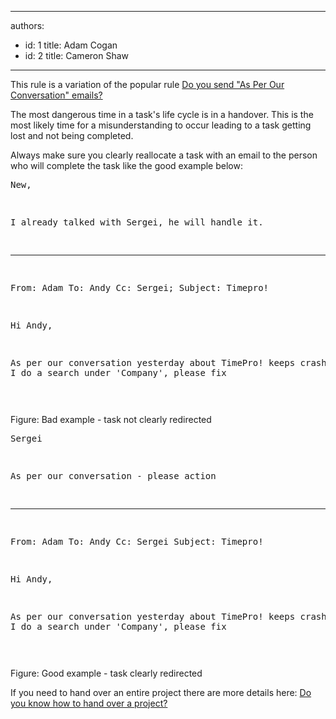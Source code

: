 

---
authors:
  - id: 1
    title: Adam Cogan
  - id: 2
    title: Cameron Shaw
---




<span class='intro'> <p>This rule is a variation of the popular rule <a href="/_layouts/15/FIXUPREDIRECT.ASPX?WebId=3dfc0e07-e23a-4cbb-aac2-e778b71166a2&amp;TermSetId=07da3ddf-0924-4cd2-a6d4-a4809ae20160&amp;TermId=f98fc6fe-0e5d-43fe-b560-0f5603ec7069">Do you send &quot;As Per Our Conversation&quot; emails? </a></p><p>The most dangerous time in a task's life cycle is in a handover. This is the most likely time for a misunderstanding to occur leading to a task getting lost and not being completed. <br></p> </span>

Always make sure you clearly reallocate a task with an email to the person who will complete the task​ like the good example below&#58; <br>
<span class="ms-rteCustom-GreyBox" style="width&#58;546px;height&#58;237px;"> <pre><span class="ssw15-rteStyle-Highlight">New,

I already talked with Sergei, he will handle it.</span>
________________________________________
From&#58; Adam 
To&#58; Andy
Cc&#58; Sergei; 
Subject&#58; Timepro!

Hi Andy,

As per our conversation yesterday about TimePro! 
keeps crashing when I do a search under 'Company', please fix

</pre> </span><span class="ms-rteCustom-FigureBad">Figure&#58; Bad example - task not clearly redirected</span> <br>
<span class="ms-rteCustom-GreyBox" style="width&#58;547px;height&#58;237px;"> <pre><span class="ssw15-rteStyle-Highlight">Sergei

As per our conversation - please action</span>
________________________________________
From&#58; Adam
To&#58; Andy
Cc&#58; Sergei
Subject&#58; Timepro!

Hi Andy,

As per our conversation yesterday about TimePro! 
keeps crashing when I do a search under 'Company', please fix

</pre> </span><span class="ms-rteCustom-FigureGood">Figure&#58; Good example - task clearly redirected</span> <br>
<p>If you need to hand over an entire project there are more details here&#58;&#160;<a href="/_layouts/15/FIXUPREDIRECT.ASPX?WebId=3dfc0e07-e23a-4cbb-aac2-e778b71166a2&amp;TermSetId=07da3ddf-0924-4cd2-a6d4-a4809ae20160&amp;TermId=7f4ea680-012b-4d7c-9fb8-ca94c21f6c5c">Do you know how to hand over a project? </a><br></p>



